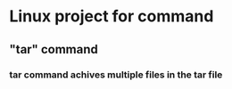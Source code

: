 # Linux project for command

## "tar" command

### tar command achives multiple files in the tar file